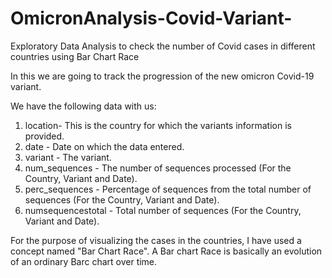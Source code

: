 # OmicronAnalysis-Covid-Variant-
Exploratory Data Analysis to check the number of Covid cases in different countries using Bar Chart Race

In this we are going to track the progression of the new omicron Covid-19 variant.

We have the following data with us:
  1) location- This is the country for which the variants information is provided.
  2) date - Date on which the data entered.
  3) variant - The variant.
  4) num_sequences - The number of sequences processed (For the Country, Variant and Date).
  5) perc_sequences - Percentage of sequences from the total number of sequences (For the Country, Variant and Date).
  6) numsequencestotal - Total number of sequences (For the Country, Variant and Date).
  


For the purpose of visualizing the cases in the countries, I have used a concept named "Bar Chart Race".
          A Bar chart Race is basically an evolution of an ordinary Barc chart over time.
